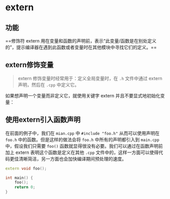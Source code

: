 # extern

## 功能

==修饰符 extern 用在变量和函数的声明前，表示“此变量/函数是在别处定义的”，提示编译器在遇到此函数或者变量时在其他模块中寻找它们的定义。==

## extern修饰变量

> extern 修饰变量时经常用于：定义全局变量时，在 `.h` 文件中通过 extern 声明，然后在 `.cpp` 中定义它。

如果想声明一个变量而非定义它，就使用关键字 extern 并且不要显式地初始化变量：

## 使用extern引入函数声明

在前面的例子中，我们在 `mian.cpp` 中 `#include "foo.h"` 从而可以使用声明在 `foo.h` 中的函数。但是这样的做法会将 `foo.h` 中所有的声明都引入到 `main.cpp` 中，假设我们只需要 `foo()` 函数就显得很没有必要。我们可以通过在函数声明前加上 extern 表明这个函数是定义在其他 `.cpp` 文件中的，这样一方面可以使得代码更佳清晰简洁，另一方面也会加快编译期间预处理的速度。

```c++
extern void foo();

int main() {
    foo();
    return 0;
}
```